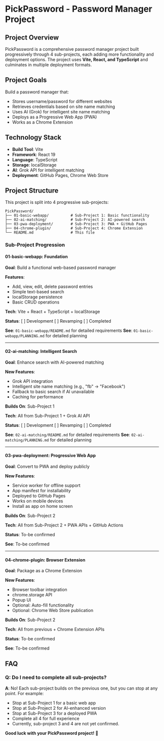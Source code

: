 # PickPassword - Password Manager Project

## Project Overview
PickPassword is a comprehensive password manager project built progressively through 4 sub-projects, each adding more functionality and deployment options. The project uses **Vite, React, and TypeScript** and culminates in multiple deployment formats.

## Project Goals
Build a password manager that:
- Stores username/password for different websites
- Retrieves credentials based on site name matching
- Uses AI (Grok) for intelligent site name matching
- Deploys as a Progressive Web App (PWA)
- Works as a Chrome Extension

## Technology Stack
- **Build Tool**: Vite
- **Framework**: React 19
- **Language**: TypeScript
- **Storage**: localStorage
- **AI**: Grok API for intelligent matching
- **Deployment**: GitHub Pages, Chrome Web Store

## Project Structure

This project is split into 4 progressive sub-projects:

```
PickPassword/
├── 01-basic-webapp/          # Sub-Project 1: Basic functionality
├── 02-ai-matching/           # Sub-Project 2: AI-powered search
├── 03-pwa-deployment/        # Sub-Project 3: PWA + GitHub Pages
├── 04-chrome-plugin/         # Sub-Project 4: Chrome Extension
└── README.md                 # This file
```

### Sub-Project Progression

#### 01-basic-webapp: Foundation
**Goal**: Build a functional web-based password manager

**Features**:
- Add, view, edit, delete password entries
- Simple text-based search
- localStorage persistence
- Basic CRUD operations

**Tech**: Vite + React + TypeScript + localStorage

**Status**:
[ ] Development
[ ] Revamping
[ ] Completed

**See**: `01-basic-webapp/README.md` for detailed requirements
**See**: `01-basic-webapp/PLANNING.md` for detailed planning

---

#### 02-ai-matching: Intelligent Search
**Goal**: Enhance search with AI-powered matching

**New Features**:
- Grok API integration
- Intelligent site name matching (e.g., "fb" → "Facebook")
- Fallback to basic search if AI unavailable
- Caching for performance

**Builds On**: Sub-Project 1

**Tech**: All from Sub-Project 1 + Grok AI API

**Status**:
[ ] Development
[ ] Revamping
[ ] Completed

**See**: `02-ai-matching/README.md` for detailed requirements
**See**: `02-ai-matching/PLANNING.md` for detailed planning

---

#### 03-pwa-deployment: Progressive Web App
**Goal**: Convert to PWA and deploy publicly

**New Features**:
- Service worker for offline support
- App manifest for installability
- Deployed to GitHub Pages
- Works on mobile devices
- Install as app on home screen

**Builds On**: Sub-Project 2

**Tech**: All from Sub-Project 2 + PWA APIs + GitHub Actions

**Status**: To-be confirmed

**See**: To-be confirmed

---

#### 04-chrome-plugin: Browser Extension
**Goal**: Package as a Chrome Extension

**New Features**:
- Browser toolbar integration
- chrome.storage API
- Popup UI
- Optional: Auto-fill functionality
- Optional: Chrome Web Store publication

**Builds On**: Sub-Project 2

**Tech**: All from previous + Chrome Extension APIs

**Status**: To-be confirmed

**See**: To-be confirmed

## FAQ

### Q: Do I need to complete all sub-projects?
**A**: No! Each sub-project builds on the previous one, but you can stop at any point. For example:
- Stop at Sub-Project 1 for a basic web app
- Stop at Sub-Project 2 for AI-enhanced version
- Stop at Sub-Project 3 for a deployed PWA
- Complete all 4 for full experience
- Currently, sub-project 3 and 4 are not yet confirmed.

**Good luck with your PickPassword project!** 🚀
